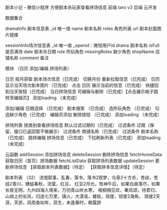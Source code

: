 剧本小记 - 微信小程序
方便剧本杀玩家查看拼场信息
前端 taro v3 
后端 云开发

数据集合

dramaInfo 剧本信息表
_id 唯一值
name 剧本名称
roles 角色列表
url 剧本封面图片链接

sessionInfo场次信息表
_id 唯一值
_openid：微信用户id
drama 剧本名称
isFull 是否满场
date 剧本杀日期
role 所玩角色
missingRoles 缺少角色
shopName 店铺名称
comment 备注

模块 （日历 添加/编辑 拼场列表）

日历
按月获取 剧本场次信息（已完成）
切换月份 重新拉取信息（已完成）
日历显示当天场次剧本图片（已完成）
点击 日历 展示当前的信息（已完成）
快捷回到当天按钮（已完成）
当日拼场信息 可编辑与删除（已完成）【点击展示格子跳转至编辑页】
添加loading （未完成）

添加/编辑
日期选择 （已完成）
剧本搜索 （已完成）
选所玩角色 （已完成）
勾选缺少角色（已完成）
编辑页添加 删除按钮 （已完成）
添加loading （未完成）

拼场列表
按类别查看拼场信息 默认过滤过期的（已完成）
过滤条件 过期（保留，接口已返回暂不做展示）
过滤条件 商铺名称（已完成）
过滤条件 剧本名称（已完成）
跳转编辑 拼场信息（已完成）
下拉刷新列表（已完成）
添加loading （未完成）

云函数
addSession 添加拼场信息
deleteSession 删除拼场信息
fetchHomeData 获取日历（首页）拼场数据
fetchListData 获取拼场列表数据
updateSession 更新拼场信息
【获取剧本列表数据】（待定）
【获取拼本信息详情】（待定）

剧本列表 （32）
流氓叙事，乱春，落书，落书2观梦，乌骨2十方杀，苍歧，苍歧2青川，蟪蛄春秋，流萤，红豆，
红豆2月光，牧神午后，如果白昼落尽，如果长夜无明，九州四海入境来，万仞青山听水寒，
梧桐相见欢，秦风颂，待君归，山岗上的长风，归途七万里，璃火，大漠谣，蝼蚁，琼崖，琼崖2海角，
琼崖2天涯，天骄，风雨杳如年，双生，未逢春时，朝露辞